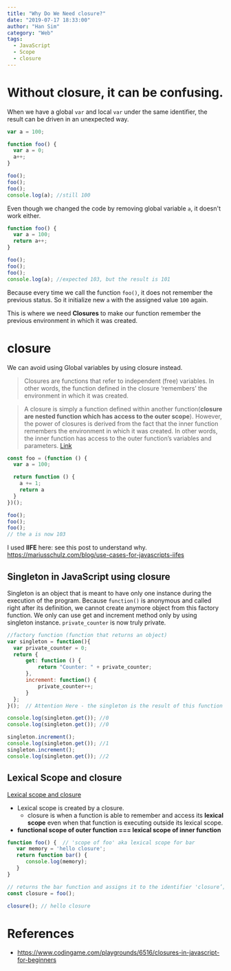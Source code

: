 ```yaml
---
title: "Why Do We Need closure?"
date: "2019-07-17 18:33:00"
author: "Han Sim"
category: "Web"
tags:
  - JavaScript
  - Scope
  - closure
---
```


# Without closure, it can be confusing.

When we have a global `var` and local `var` under the same identifier, the result can be driven in an unexpected way.

```JavaScript
var a = 100;

function foo() {
  var a = 0;
  a++;
}

foo();
foo();
foo();
console.log(a); //still 100
```

Even though we changed the code by removing global variable `a`, it doesn't work either.

```JavaScript
function foo() {
  var a = 100;
  return a++;
}

foo();
foo();
foo();
console.log(a); //expected 103, but the result is 101
```

Because every time we call the function `foo()`, it does not remember the previous status. So it initialize new `a` with the assigned value `100` again.

This is where we need **Closures** to make our function remember the previous environment in which it was created.

# closure

We can avoid using Global variables by using closure instead.

> Closures are functions that refer to independent (free) variables. In other words, the function defined in the closure ‘remembers’ the environment in which it was created.

> A closure is simply a function defined within another function(**closure are nested function which has access to the outer scope**). However, the power of closures is derived from the fact that the inner function remembers the environment in which it was created. In other words, the inner function has access to the outer function’s variables and parameters. [Link](https://medium.com/@dis_is_patrick/practical-uses-for-closures-c65640ae7304)

```JavaScript
const foo = (function () {
  var a = 100;

  return function () {
    a += 1;
    return a
  }
})();

foo();
foo();
foo();
// the a is now 103
```

I used **IIFE** here: see this post to understand why. https://mariusschulz.com/blog/use-cases-for-javascripts-iifes

## Singleton in JavaScript using closure

Singleton is an object that is meant to have only one instance during the execution of the program. Because `function()` is anonymous and called right after its definition, we cannot create anymore object from this factory function. We only can use get and increment method only by using singleton instance. `private_counter` is now truly private.

```JavaScript
//factory function (function that returns an object)
var singleton = function(){
  var private_counter = 0;
  return {
      get: function () {
          return "Counter: " + private_counter;
      },
      increment: function() {
          private_counter++;
      }
  };
}();  // Attention Here - the singleton is the result of this function's call

console.log(singleton.get()); //0
console.log(singleton.get()); //0

singleton.increment();
console.log(singleton.get()); //1
singleton.increment();
console.log(singleton.get()); //2
```

## Lexical Scope and closure

[Lexical scope and closure](http://astronautweb.co/javascript-lexical-scope/)

- Lexical scope is created by a closure.
  - closure is when a function is able to remember and access its **lexical scope** even when that function is executing outside its lexical scope.
- **functional scope of outer function === lexical scope of inner function**

```JavaScript
function foo() {  // 'scope of foo' aka lexical scope for bar
   var memory = 'hello closure';
   return function bar() {
      console.log(memory);
   }
}

// returns the bar function and assigns it to the identifier 'closure’;
const closure = foo();

closure(); // hello closure
```

# References

- https://www.codingame.com/playgrounds/6516/closures-in-javascript-for-beginners
